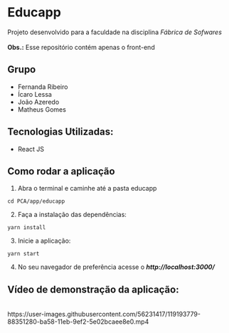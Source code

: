 # Educapp

Projeto desenvolvido para a faculdade na disciplina _Fábrica de Sofwares_
<br/><br/>
**Obs.:** Esse repositório contém apenas o front-end

## Grupo
* Fernanda Ribeiro
* Ícaro Lessa
* João Azeredo
* Matheus Gomes 

## Tecnologias Utilizadas:
- React JS

## Como rodar a aplicação
1. Abra o terminal e caminhe até a pasta educapp 
~~~shell
cd PCA/app/educapp
~~~
2. Faça a instalação das dependências:

~~~shell
yarn install
~~~
3. Inicie a aplicação:

~~~shell
yarn start
~~~
4. No seu navegador de preferência acesse o **_http://localhost:3000/_**

## Vídeo de demonstração da aplicação:
<br>
https://user-images.githubusercontent.com/56231417/119193779-88351280-ba58-11eb-9ef2-5e02bcaee8e0.mp4

